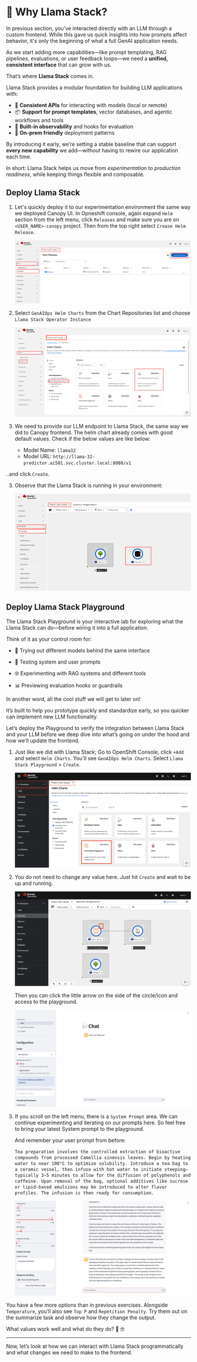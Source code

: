 # 🦙 Why Llama Stack?

In previous section, you've interacted directly with an LLM through a custom frontend. While this gave us quick insights into how prompts affect behavior, it's only the beginning of what a full GenAI application needs.

As we start adding more capabilities—like prompt templating, RAG pipelines, evaluations, or user feedback loops—we need a **unified, consistent interface** that can grow with us.

That’s where **Llama Stack** comes in.

Llama Stack provides a modular foundation for building LLM applications with:

* 🔌 **Consistent APIs** for interacting with models (local or remote)
* 📦 **Support for prompt templates**, vector databases, and agentic workflows and tools
* 🧠 **Built-in observability** and hooks for evaluation
* 🔐 **On-prem friendly** deployment patterns

By introducing it early, we’re setting a stable baseline that can support **every new capability** we add—without having to rewire our application each time.

In short: Llama Stack helps us move from *experimentation* to *production readiness*, while keeping things flexible and composable.


## Deploy Llama Stack

1. Let's quickly deploy it to our experimentation environment the same way we deployed Canopy UI. In Opneshift console, again expand `Helm` section from the left menu, click `Releases` and make sure you are on `<USER_NAME>-canopy` project. Then from the top right select `Crease Helm Release`. 

    ![llama-stack-helm-release.png](./images/llama-stack-helm-release.png)

2. Select `GenAIOps Helm Charts` from the Chart Repositories list and choose `Llama Stack Operator Instance`

    ![llama-stack-helmchart.png](./images/llama-stack-helmchart.png)

3. We need to provide our LLM endpoint to Llama Stack, the same way we did to Canopy frontend. The helm chart already comes with good default values. Check if the below values are like below:

    - Model Name: `llama32`
    - Model URL: `http://llama-32-predictor.ai501.svc.cluster.local:8080/v1`

..and click `Create`.

3. Observe that the Llama Stack is running in your environment:

    ![llama-stack-ocp.png](./images/llama-stack-ocp.png)

## Deploy Llama Stack Playground

The Llama Stack Playground is your interactive lab for exploring what the Llama Stack can do—before wiring it into a full application.

Think of it as your control room for:

- 🔧 Trying out different models behind the same interface

- 🧵 Testing system and user prompts

- 🌐 Experimenting with RAG systems and different tools

- 📊 Previewing evaluation hooks or guardrails

In another word, all the cool stuff we will get to later on!

It’s built to help you prototype quickly and standardize early, so you quicker can implement new LLM functionality.

Let’s deploy the Playground to verify the integration between Llama Stack and your LLM before we deep dive into what’s going on under the hood and how we’ll update the frontend.

1. Just like we did with Llama Stack; Go to OpenShift Console, click `+Add` and select `Helm Charts`. You'll see `GenAIOps Helm Charts`. Select `Llama Stack Playground` > `Create`.

    ![llama-stack-playground-helmchart.png](./images/llama-stack-playground-helmchart.png)

2. You do not need to change any value here. Just hit `Create` and wait to be up and running. 

    ![llama-satck-playground-ocp.png](./images/llama-stack-playground-ocp.png)

    Then you can click the little arrow on the side of the circle/icon and access to the playground.

    ![llama-stack-playground.png](./images/llama-stack-playground.png)

3. If you scroll on the left menu, there is a `System Prompt` area. We can continue experimenting and iterating on our prompts here. So feel free to bring your latest System prompt to the playground.

    And remember your user prompt from before:
    ```
    Tea preparation involves the controlled extraction of bioactive compounds from processed Camellia sinensis leaves. Begin by heating water to near 100°C to optimize solubility. Introduce a tea bag to a ceramic vessel, then infuse with hot water to initiate steeping—typically 3–5 minutes to allow for the diffusion of polyphenols and caffeine. Upon removal of the bag, optional additives like sucrose or lipid-based emulsions may be introduced to alter flavor profiles. The infusion is then ready for consumption.
    ```

    ![llama-stack-playground-summary.png](./images/llama-stack-playground-summary.png)

You have a few more options than in previous exercises. Alongside `Temperature`, you’ll also see `Top P` and `Repetition Penalty`. Try them out on the summarize task and observe how they change the output. 

What values work well and what do they do? 🧠 🤓

---

Now, let’s look at how we can interact with Llama Stack programmatically and what changes we need to make to the frontend.
